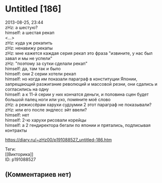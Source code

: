 Untitled [186]
==============

  
2013-08-25, 23:44  
 zHz: а шестую?   
 himself: а шестая рекап   
 <...>   
 zHz: куда уж рекапить   
 zHz: ненавижу рекапы   
 zHz: мне кажется каждая серия рекап это фраза "извините, у нас был завал и мы не успели"   
 zHz: "поэтому за сутки сделали рекап"   
 himself: да, там так и было   
 himself: они 2 серии хотели рекап   
 himself: но когда им показали параграф в конституции Японии, запрещающий разжигание революций и массовой резни, они сдались и согласились на одну   
 himself: а к 11-й серии у них кончатся деньги, и половина сцен будет большой палец ноги или ухо, помяните моё слово   
 zHz: а режиссёрам харухи судзумии 2 этот параграф не показывали?   
 zHz: или его после эндлесс эйт ввели?   
 himself: нет   
 himself: 2-ю харухи рисовали корейцы   
 himself: а 2 гендиректора бегали по японии и прятались, подписывая контракты   
  
<https://diary.ru/~zHz00/p191088527_untitled-186.htm>  
  
Теги:  
[[Викторика]]  
ID: p191088527  


(Комментариев нет)
------------------